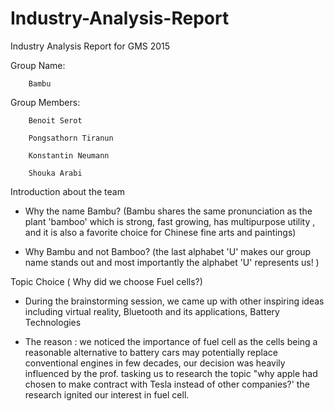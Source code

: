 # Industry-Analysis-Report
Industry Analysis Report for GMS 2015

Group Name:
        
        Bambu

Group Members: 	
        
        Benoit Serot
        
        Pongsathorn Tiranun
        
        Konstantin Neumann
        
        Shouka Arabi


Introduction about the team

- Why the name Bambu? (Bambu shares the same pronunciation as the plant 'bamboo' which is strong, fast growing,  has multipurpose utility , and it is also a favorite choice for Chinese fine arts and paintings)

- Why Bambu and not Bamboo? (the last alphabet 'U' makes our group name stands out and most importantly the alphabet 'U' represents us! )

Topic Choice ( Why did we choose Fuel cells?)

- During the brainstorming session, we came up with other inspiring ideas including virtual reality, Bluetooth and its applications, Battery Technologies

- The reason : we noticed the importance of fuel cell as the cells being a reasonable alternative to battery cars may potentially replace conventional engines in few decades, our decision was heavily influenced by the prof. tasking us to research the topic  "why apple had chosen to make contract with Tesla instead of other companies?' the research ignited our interest in fuel cell.
